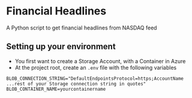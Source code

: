 # Financial Headlines
A Python script to get financial headlines from NASDAQ feed

## Setting up your environment

* You first want to create a Storage Account, with a Container in Azure
* At the project root, create an `.env` file with the following variables
```text
BLOB_CONNECTION_STRING="DefaultEndpointsProtocol=https;AccountName ...rest of your Storage connection string in quotes"
BLOB_CONTAINER_NAME=yourcontainername
```


